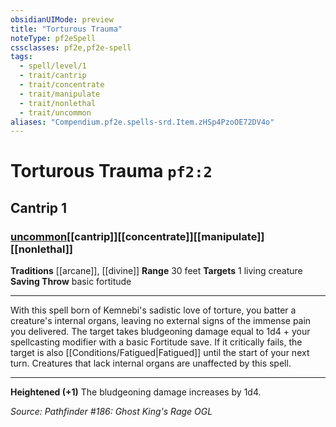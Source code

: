 ```yaml
---
obsidianUIMode: preview
title: "Torturous Trauma"
noteType: pf2eSpell
cssclasses: pf2e,pf2e-spell
tags:
  - spell/level/1
  - trait/cantrip
  - trait/concentrate
  - trait/manipulate
  - trait/nonlethal
  - trait/uncommon
aliases: "Compendium.pf2e.spells-srd.Item.zHSp4PzoOE72DV4o" 
---
```

# Torturous Trauma  `pf2:2`  
## Cantrip 1
### [uncommon](uncommon "Uncommon Rarity Trait")[[cantrip]][[concentrate]][[manipulate]][[nonlethal]]
**Traditions** [[arcane]], [[divine]]
**Range** 30 feet
**Targets** 1 living creature
**Saving Throw** basic fortitude
* * * 
With this spell born of Kemnebi's sadistic love of torture, you batter a creature's internal organs, leaving no external signs of the immense pain you delivered. The target takes bludgeoning damage equal to 1d4 + your spellcasting modifier with a basic Fortitude save. If it critically fails, the target is also [[Conditions/Fatigued|Fatigued]] until the start of your next turn. Creatures that lack internal organs are unaffected by this spell.

* * *

**Heightened (+1)** The bludgeoning damage increases by 1d4.

*Source: Pathfinder #186: Ghost King's Rage*
*OGL*